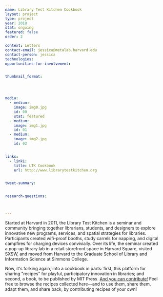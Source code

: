```yaml
---
name: Library Test Kitchen Cookbook
layout: project
type: project
year: 2018
stat: ongoing
featured: false
order: 2

context: Letters
contact-email: jessica@metalab.harvard.edu
contact-person: jessica
technologies:
opportunities-for-involvement:


thumbnail_format: 




media:
  - medium:
    image: img0.jpg
    id: 00
    stat: featured
  - medium:
    image: img1.jpg
    id: 01
  - medium:
    image: img2.jpg
    id: 02


links:
  - link1: 
    title: LTK Cookbook
    url: http://www.librarytestkitchen.org


tweet-summary:


research-questions:



---
```


Started at Harvard in 2011, the Library Test Kitchen is a seminar and community bringing together librarians, students, and designers to explore innovative new programs, services, and spatial strategies for libraries. Participants created wifi-proof booths, study carrels for napping, and digital campfires for charging devices convivially. Over its life, the seminar created a pop-up library lab in a retail storefront space in Harvard Square, visited SXSW, and moved from Harvard to the Graduate School of Library and Information Science at Simmons College. 

Now, it's forking again, into a cookbook in parts: first, this platform for sharing "recipes" for playful, participatory innovation in libraries; and second, a book, to be published by MIT Press. <a href="http://www.librarytestkitchen.org">And you can contribute!</a> Feel free to browse the recipes collected here—and to use them, share them, adapt them, and share back, by contributing recipes of your own!
